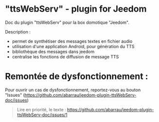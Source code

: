 # "ttsWebServ" - plugin for Jeedom
Doc du plugin "ttsWebServ" pour la box domotique "Jeedom". 

Description : 
- permet de synthétiser des messages textes en fichier audio
- utilisation d'une application Android, pour génération du TTS
- bibliothèque des messages dans jeedom
- centralise les fonctions de diffusion de message TTS

# Remontée de dysfonctionnement : 
Pour ouvrir un cas de dysfonctionnement, reportez-vous au bouton "Issues" (https://github.com/abarrau/jeedom-plugin-ttsWebServ-doc/issues)

> Lire en priorité, le texte : https://github.com/abarrau/jeedom-plugin-ttsWebServ-doc/issues/1
